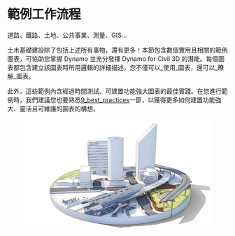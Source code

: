 # 範例工作流程

道路、鐵路、土地、公共事業、測量、GIS...

土木基礎建設除了包括上述所有事物，還有更多！本節包含數個實用且相關的範例圖表，可協助您掌握 Dynamo 並充分發揮 Dynamo for Civil 3D 的潛能。每個圖表都包含建立該圖表時所用邏輯的詳細描述，您不僅可以_使用_圖表，還可以_瞭解_圖表。

此外，這些範例內含經過時間測試、可建置功能強大圖表的最佳實踐。在您進行範例時，我們建議您也要熟悉[9_best_practices](../../9\_best\_practices/ "mention")一節，以獲得更多如何建置功能強大、靈活且可維護的圖表的構想。

<figure><img src="../../.gitbook/assets/aec-bim-infrastructure-design-image_transparent.jpg" alt=""><figcaption></figcaption></figure>
